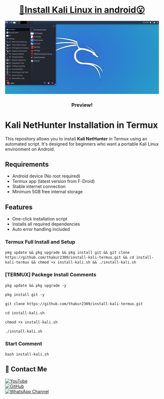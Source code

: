 <h1 align="center"><u> 📌Install Kali Linux in android😮 </u></h1>

![GUI VERSION ](https://github.com/thakur2309/install-kali-termux/blob/main/020-NH-Rootless-KeX_s.png)

<h3 align="center"> Preview!</h3>

# Kali NetHunter Installation in Termux

This repository allows you to install **Kali NetHunter** in Termux using an automated script. It's designed for beginners who want a portable Kali Linux environment on Android.

## Requirements

- Android device (No root required)
- Termux app (latest version from F-Droid)
- Stable internet connection
- Minimum 5GB free internal storage

## Features

- One-click installation script
- Installs all required dependencies
- Auto error handling included

### Termux Full Install and Setup 
```
pkg update && pkg upgrade && pkg install git && git clone https://github.com/thakur2309/install-kali-termux.git && cd install-kali-termux && chmod +x install-kali.sh && ./install-kali.sh
```

### [TERMUX] Packege Install Comments

```
pkg update && pkg upgrade -y
```
```
pkg install git -y
```
```
git clone https://github.com/thakur2309/install-kali-termux.git
```
```
cd install-kali.sh
```
```
chmod +x install-kali.sh
```
```
./install-kali.sh
```

### Start Comment
```
bash install-kali.sh
```


## 📌 Contact Me  

<a href="https://youtube.com/@firewallbreaker09">
  <img src="https://img.shields.io/badge/YouTube-FF0000?style=for-the-badge&logo=youtube&logoColor=white" alt="YouTube">
</a>  
<br>  

<a href="https://github.com/thakur2309?tab=repositories">
  <img src="https://img.shields.io/badge/GitHub-000000?style=for-the-badge&logo=github&logoColor=white" alt="GitHub">
</a>  
<br>  

<a href="https://whatsapp.com/channel/0029VbAiqVMKLaHjg5J1Nm2F">
  <img src="https://img.shields.io/badge/WhatsApp-25D366?style=for-the-badge&logo=whatsapp&logoColor=white" alt="WhatsApp Channel">
</a>
